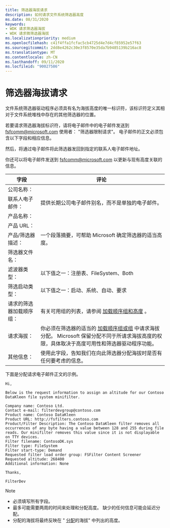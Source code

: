 ```yaml
---
title: 筛选器海拔请求
description: 如何请求文件系统筛选器高度
ms.date: 08/31/2020
keywords:
- WDK 请求筛选器海拔
- WDK 请求微筛选器海拔
ms.localizationpriority: medium
ms.openlocfilehash: c41f4ffa1fcfac5cb4725d4e7d4cf85952e57f63
ms.sourcegitcommit: 2dd8e4262c30e3f8570e35da7b9485139b216ac8
ms.translationtype: MT
ms.contentlocale: zh-CN
ms.lasthandoff: 09/11/2020
ms.locfileid: "90027586"
---
```

# <a name="filter-altitude-request"></a>筛选器海拔请求

文件系统筛选器驱动程序必须具有名为海拔高度的唯一标识符，该标识符定义其相对于文件系统堆栈中存在的其他筛选器的位置。

若要请求筛选器海拔标识符，请将电子邮件中的电子邮件发送到 [fsfcomm@microsoft.com](mailto:fsfcomm@microsoft.com?subject=Filter%20altitude%20request) 使用者： "筛选器限制请求"。 电子邮件的正文必须包含以下字段和相应信息。

然后，将通过电子邮件将此筛选器发回到指定的联系人电子邮件地址。

你还可以将电子邮件发送到 [fsfcomm@microsoft.com](mailto:fsfcomm@microsoft.com?subject=Filter%20altitude%20request) 以更新与现有高度关联的信息。

| 字段 | 评论 |
| ----- | ------- |
| 公司名称：    |  |
| 联系人电子邮件：  | 提供长期公司电子邮件别名，而不是单独的电子邮件。 |
| 产品名称：    |  |
| 产品 URL：     |  |
| 产品/筛选器描述： | 一个段落摘要，可帮助 Microsoft 确定筛选器的适当高度。 |
| 筛选器文件名： |  |
| 滤波器类型：     | 以下值之一：注册表、FileSystem、Both |
| 筛选启动类型： | 以下值之一：启动、系统、自动、要求 |
| 请求的筛选器加载顺序组： | 有关可用组的列表，请参阅 [加载顺序组和高度](load-order-groups-and-altitudes-for-minifilter-drivers.md) 。 |
| 请求海拔： | 你必须在筛选器的适当的 [加载顺序组或组](load-order-groups-and-altitudes-for-minifilter-drivers.md) 中请求海拔分配。 Microsoft 保留分配不同于所请求海拔高度的权限，具体取决于高度可用性和筛选器驱动程序功能。 |
| 其他信息： | 使用此字段，告知我们在向此筛选器分配海拔时是否有任何要考虑的信息。 |

下面是分配请求电子邮件正文的示例。

``` syntax
Hi,

Below is the request information to assign an altitude for our Contoso DataKleen file system minifilter.

Company name: Contoso Ltd.
Contact e-mail: filterdevgroup@contoso.com
Product name: Contoso DataKleen
Product URL: http://fsfilters.contoso.com
Product/Filter Description: The Contoso DataKleen filter removes all occurrences of any byte having a value between 128 and 255 during file reads. Our minifilter removes this value since it is not displayable on TTY devices.
Filter filename: ContosoDK.sys
Filter type: FileSystem
Filter start-type: Demand
Requested filter load order group: FSFilter Content Screener
Requested altitude: 268400
Additional information: None

Thanks,

FilterDev
```

> [!NOTE]
>
> * 必须填写所有字段。
> * 最多可能需要两周的时间来处理和分配高度。 缺少的任何信息可能会延迟分配。
> * 分配的海拔将最终反映在 " [分配](allocated-altitudes.md)的海拔" 中列出的高度。
